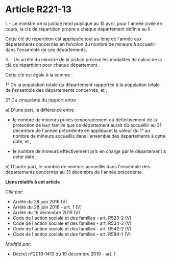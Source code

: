 # Article R221-13

I. - Le ministre de la justice rend publique au 15 avril, pour l'année civile en cours, la clé de répartition propre à chaque
département définie au II.

Cette clé de répartition est appliquée tout au long de l'année aux départements concernés en fonction du nombre de mineurs à
accueillir dans l'ensemble de ces départements.

II. - Un arrêté du ministre de la justice précise les modalités de calcul de la clé de répartition pour chaque département.

Cette clé est égale à la somme :

1° De la population totale du département rapportée à la population totale de l'ensemble des départements concernés, et ;

2° Du cinquième du rapport entre :

a) D'une part, la différence entre :

- le nombre de mineurs privés temporairement ou définitivement de la protection de leur famille que ce département aurait dû
accueillir au 31 décembre de l'année précédente en appliquant la valeur du 1° au nombre de mineurs accueillis dans l'ensemble
des départements à cette date, et ;

- le nombre de mineurs effectivement pris en charge par le département à cette date ;

b) D'autre part, le nombre de mineurs accueillis dans l'ensemble des départements concernés au 31 décembre de l'année
précédente.

**Liens relatifs à cet article**

_Cité par_:

  - Arrêté du 28 juin 2016 (V)
  - Arrêté du 28 juin 2016 - art. 1 (V)
  - Arrêté du 19 décembre 2019 (V)
  - Code de l'action sociale et des familles - art. R523-2 (V)
  - Code de l'action sociale et des familles - art. R534-2 (V)
  - Code de l'action sociale et des familles - art. R542-2 (V)
  - Code de l'action sociale et des familles - art. R584-1 (V)

_Modifié par_:

  - Décret n°2019-1410 du 19 décembre 2019 - art. 1
